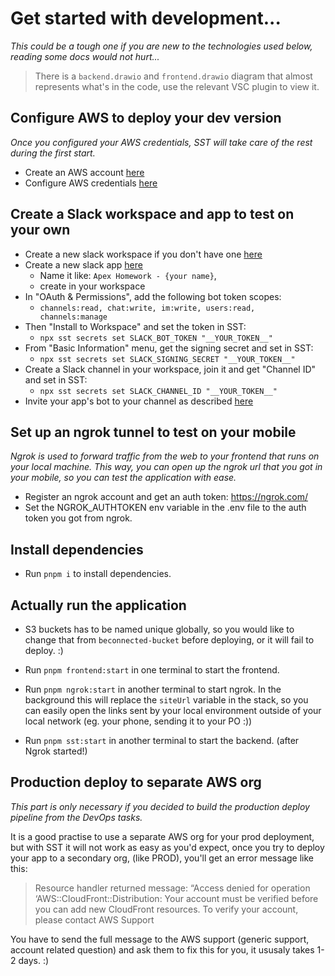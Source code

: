# Get started with development...

_This could be a tough one if you are new to the technologies used below, reading some docs would not hurt..._

> There is a `backend.drawio` and `frontend.drawio` diagram that almost represents what's in the code, use the relevant VSC plugin to view it.

## Configure AWS to deploy your dev version

_Once you configured your AWS credentials, SST will take care of the rest during the first start._

- Create an AWS account [here](https://sst.dev/chapters/create-an-aws-account.html)
- Configure AWS credentials [here](https://sst.dev/chapters/configure-the-aws-cli.html)

## Create a Slack workspace and app to test on your own

- Create a new slack workspace if you don't have one [here](https://slack.com/get-started#/createnew)
- Create a new slack app [here](https://api.slack.com/apps?new_app=1)
  - Name it like: `Apex Homework - {your name}`,
  - create in your workspace
- In "OAuth & Permissions", add the following bot token scopes:
  - `channels:read, chat:write, im:write, users:read, channels:manage`
- Then "Install to Workspace" and set the token in SST:
  - `npx sst secrets set SLACK_BOT_TOKEN "__YOUR_TOKEN__"`
- From "Basic Information" menu, get the signing secret and set in SST:
  - `npx sst secrets set SLACK_SIGNING_SECRET "__YOUR_TOKEN__"`
- Create a Slack channel in your workspace, join it and get "Channel ID" and set in SST:
  - `npx sst secrets set SLACK_CHANNEL_ID "__YOUR_TOKEN__"`
- Invite your app's bot to your channel as described [here](https://www.ibm.com/docs/en/z-chatops/1.1.0?topic=slack-adding-your-bot-user-your-channel)

## Set up an ngrok tunnel to test on your mobile

_Ngrok is used to forward traffic from the web to your frontend that runs on your local machine. This way, you can open up the ngrok url that you got in your mobile, so you can test the application with ease._

- Register an ngrok account and get an auth token: https://ngrok.com/
- Set the NGROK_AUTHTOKEN env variable in the .env file to the auth token you got from ngrok.

## Install dependencies

- Run `pnpm i` to install dependencies.

## Actually run the application

- S3 buckets has to be named unique globally, so you would like to change that from `beconnected-bucket` before deploying, or it will fail to deploy. :)

- Run `pnpm frontend:start` in one terminal to start the frontend.
- Run `pnpm ngrok:start` in another terminal to start ngrok. In the background this will replace the `siteUrl` variable in the stack, so you can easily open the links sent by your local environment outside of your local network (eg. your phone, sending it to your PO :))
- Run `pnpm sst:start` in another terminal to start the backend. (after Ngrok started!)

## Production deploy to separate AWS org

_This part is only necessary if you decided to build the production deploy pipeline from the DevOps tasks._

It is a good practise to use a separate AWS org for your prod deployment, but with SST it will not work as easy as you'd expect, once you try to deploy your app to a secondary org, (like PROD), you'll get an error message like this:

> Resource handler returned message: “Access denied for operation ‘AWS::CloudFront::Distribution: Your account must be verified before you can add new CloudFront resources. To verify your account, please contact AWS Support

You have to send the full message to the AWS support (generic support, account related question) and ask them to fix this for you, it ususaly takes 1-2 days. :)
